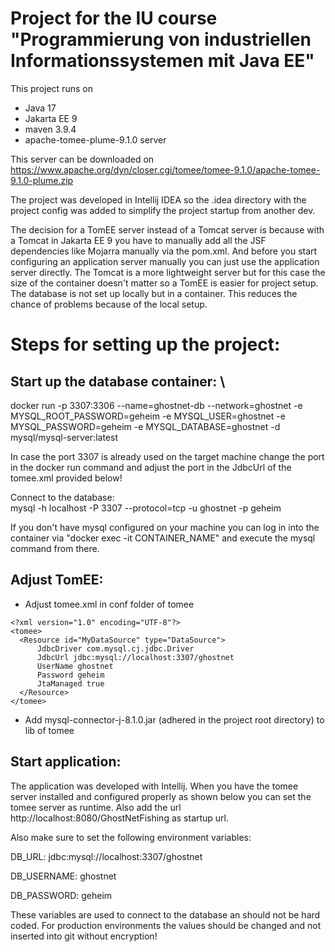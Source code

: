 # Project for the IU course "Programmierung von industriellen Informationssystemen mit Java EE"

This project runs on 
- Java 17
- Jakarta EE 9
- maven 3.9.4
- apache-tomee-plume-9.1.0 server

This server can be downloaded on 
https://www.apache.org/dyn/closer.cgi/tomee/tomee-9.1.0/apache-tomee-9.1.0-plume.zip

The project was developed in Intellij IDEA so the .idea directory with the project
config was added to simplify the project startup from another dev. 

The decision for a TomEE server instead of a Tomcat server is because with a
Tomcat in Jakarta EE 9 you have to manually add all the JSF dependencies like
Mojarra manually via the pom.xml. And before you start configuring an application
server manually you can just use the application server directly. The Tomcat is a more
lightweight server but for this case the size of the container doesn't matter so a
TomEE is easier for project setup.
The database is not set up locally but in a container. This reduces the
chance of problems because of the local setup.

# Steps for setting up the project:

## Start up the database container: \
docker run -p 3307:3306 --name=ghostnet-db --network=ghostnet -e MYSQL_ROOT_PASSWORD=geheim 
-e MYSQL_USER=ghostnet -e MYSQL_PASSWORD=geheim -e MYSQL_DATABASE=ghostnet -d mysql/mysql-server:latest

In case the port 3307 is already used on the target machine change the port in the docker run
command and adjust the port in the JdbcUrl of the tomee.xml provided below!

Connect to the database: \
mysql -h localhost -P 3307 --protocol=tcp -u ghostnet -p geheim

If you don't have mysql configured on your machine you can log in into the container via
"docker exec -it CONTAINER_NAME" and execute the mysql command from there.

## Adjust TomEE: 
- Adjust tomee.xml in conf folder of tomee
```
<?xml version="1.0" encoding="UTF-8"?>
<tomee>
  <Resource id="MyDataSource" type="DataSource">
      JdbcDriver com.mysql.cj.jdbc.Driver
      JdbcUrl jdbc:mysql://localhost:3307/ghostnet
      UserName ghostnet
      Password geheim
      JtaManaged true
  </Resource>
</tomee>
```
- Add mysql-connector-j-8.1.0.jar (adhered in the project root directory) to lib of tomee

## Start application:
The application was developed with Intellij. When you have the tomee server installed and configured properly as shown below you can set the tomee server as runtime. Also add the url http://localhost:8080/GhostNetFishing as startup url.

Also make sure to set the following environment variables:

DB_URL: jdbc:mysql://localhost:3307/ghostnet

DB_USERNAME: ghostnet

DB_PASSWORD: geheim

These variables are used to connect to the database an should not be hard coded. For production environments the values should be changed and not inserted into git without encryption!
